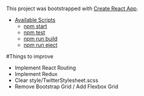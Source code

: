 This project was bootstrapped with [Create React App](https://github.com/facebookincubator/create-react-app).

- [Available Scripts](#available-scripts)
  - [npm start](#npm-start)
  - [npm test](#npm-test)
  - [npm run build](#npm-run-build)
  - [npm run eject](#npm-run-eject)


#Things to improve
-   Implement React Routing
-   Implement Redux
-   Clear style/TwitterStylesheet.scss
-   Remove Bootstrap Grid / Add Flexbox Grid
